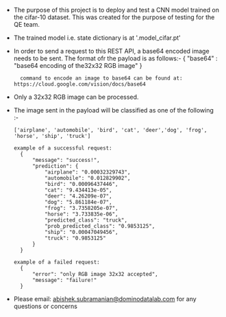 - The purpose of this project is to deploy and test a CNN model trained on the cifar-10 dataset. This was created for the purpose of testing for the QE team.

- The trained model i.e. state dictionary is at '.model_cifar.pt' 

- In order to send a request to this REST API, a base64 encoded image needs to be sent. The format ofr the payload is as follows:-
		{
			"base64" : "base64 encoding of the32x32 RGB image"
		}

		command to encode an image to base64 can be found at: https://cloud.google.com/vision/docs/base64

- Only a 32x32 RGB image can be processed.

- The image sent in the payload will be classified as one of the following :-

      ['airplane', 'automobile', 'bird', 'cat', 'deer','dog', 'frog', 'horse', 'ship', 'truck']

      example of a successful request:
      	{
		    "message": "success!",
		    "prediction": {
		        "airplane": "0.00032329743",
		        "automobile": "0.012829902",
		        "bird": "0.00096437446",
		        "cat": "9.434413e-05",
		        "deer": "4.26209e-07",
		        "dog": "5.861184e-07",
		        "frog": "3.7358205e-07",
		        "horse": "3.733835e-06",
		        "predicted_class": "truck",
		        "prob_predicted_class": "0.9853125",
		        "ship": "0.00047049456",
		        "truck": "0.9853125"
		    }
		}

      example of a failed request:
		{
		    "error": "only RGB image 32x32 accepted",
		    "message": "failure!"
		}

 - Please email: abishek.subramanian@dominodatalab.com for any questions or concerns 

